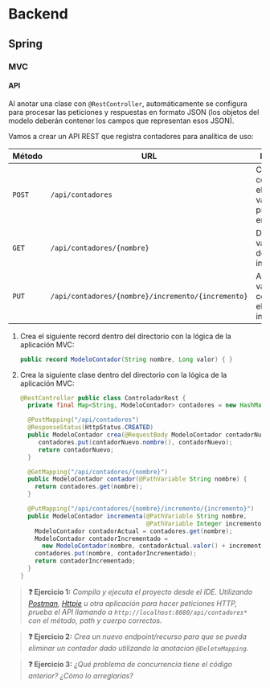 # Backend

## Spring

### MVC

#### API

Al anotar una clase con `@RestController`, automáticamente se configura para procesar las peticiones y respuestas en formato JSON (los objetos del modelo deberán contener los campos que representan esos JSON).

Vamos a crear un API REST que registra contadores para analítica de uso:

| Método | URL | Descripción |
|--------|-----|-------------|
| `POST` | `/api/contadores` | Crea un contador con el nombre y valor inicial proporcionado en el cuerpo |
| `GET`  | `/api/contadores/{nombre}` | Devuelve el valor actual del contador indicado |
| `PUT`  | `/api/contadores/{nombre}/incremento/{incremento}` | Actualiza el valor del contador con el incremento indicado |

1. Crea el siguiente record dentro del directorio con la lógica de la aplicación MVC:

   ```java
   public record ModeloContador(String nombre, Long valor) { }
   ```

1. Crea la siguiente clase dentro del directorio con la lógica de la aplicación MVC:

   ```java
   @RestController public class ControladorRest {
     private final Map<String, ModeloContador> contadores = new HashMap<>();

     @PostMapping("/api/contadores")
     @ResponseStatus(HttpStatus.CREATED)
     public ModeloContador crea(@RequestBody ModeloContador contadorNuevo) {
        contadores.put(contadorNuevo.nombre(), contadorNuevo);
        return contadorNuevo;
     }

     @GetMapping("/api/contadores/{nombre}")
     public ModeloContador contador(@PathVariable String nombre) {
       return contadores.get(nombre);
     }

     @PutMapping("/api/contadores/{nombre}/incremento/{incremento}")
     public ModeloContador incrementa(@PathVariable String nombre, 
                                      @PathVariable Integer incremento) {
       ModeloContador contadorActual = contadores.get(nombre);
       ModeloContador contadorIncrementado = 
         new ModeloContador(nombre, contadorActual.valor() + incremento);
       contadores.put(nombre, contadorIncrementado);
       return contadorIncrementado;
     }
   }
   ```

> **❓ Ejercicio 1:** _Compila y ejecuta el proyecto desde el IDE. Utilizando [Postman](https://www.postman.com/), [Httpie](https://httpie.io/) u otra aplicación para hacer peticiones HTTP, prueba el API llamando a `http://localhost:8080/api/contadores*` con el método, path y cuerpo correctos._

> **❓ Ejercicio 2:** _Crea un nuevo endpoint/recurso para que se pueda eliminar un contador dado utilizando la anotacion `@DeleteMapping`._

> **❓ Ejercicio 3:** _¿Qué problema de concurrencia tiene el código anterior? ¿Cómo lo arreglarías?_